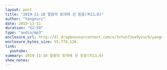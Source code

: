 ```yaml
---
layout: post
title: "2019-11-10 말씀의 토대에 선 믿음(히11;6)"
author: "Yangnuri"
date: 2019-11-11
duration: "52:59"
type: "audio/mp3"
enclosure_url: http://dl.dropboxusercontent.com/s/3vtvn72ox9yzuc9/yangnurichurch191110.mp3
enclosure_bytes_size: 55,779,126
link:
  youtube: 
summary: 2019-11-10 말씀의 토대에 선 믿음(히11;6)
show_notes:
---
```

